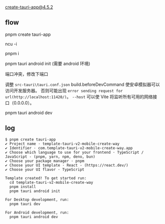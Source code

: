 create-tauri-app@4.5.2

## flow

pnpm create tauri-app

ncu -i

pnpm i

pnpm tauri android init (需要 android 环境)

端口冲突，修改下端口

调整 `src-tauri\tauri.conf.json` build.beforeDevCommand 使安卓模拟器可以访问开发服务器。
否则可能出现 `error sending request for url(http://localhost:11420/)`。
`--host` 可以使 Vite 将监听所有可用的网络接口（0.0.0.0）。

pnpm tauri android dev

## log

```
$ pnpm create tauri-app
✔ Project name · template-tauri-v2-mobile-create-way
✔ Identifier · com.template-tauri-v2-mobile-create-way.app
✔ Choose which language to use for your frontend · TypeScript / JavaScript - (pnpm, yarn, npm, deno, bun)
✔ Choose your package manager · pnpm
✔ Choose your UI template · React - (https://react.dev/)
✔ Choose your UI flavor · TypeScript

Template created! To get started run:
  cd template-tauri-v2-mobile-create-way
  pnpm install
  pnpm tauri android init

For Desktop development, run:
  pnpm tauri dev

For Android development, run:
  pnpm tauri android dev


```
